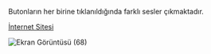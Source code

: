 Butonların her birine tıklanıldığında farklı sesler çıkmaktadır.

[İnternet Sitesi](https://cgezginci.github.io/drumkit)



![Ekran Görüntüsü (68)](https://github.com/cgezginci/Hafta-19/assets/143842154/a7417156-311e-428d-8f28-aa9cb8546191)
